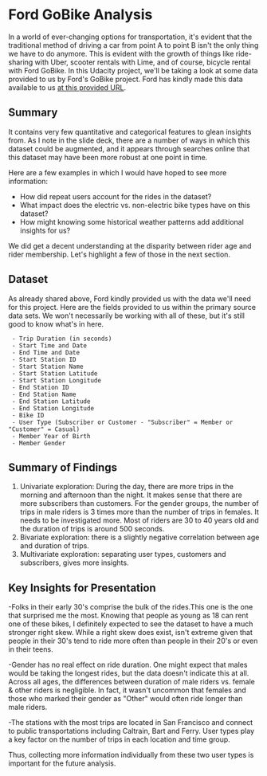 # Ford GoBike Analysis
In a world of ever-changing options for transportation, it's evident that the traditional method of driving a car from point A to point B isn't the only thing we have to do anymore. This is evident with the growth of things like ride-sharing with Uber, scooter rentals with Lime, and of course, bicycle rental with Ford GoBike.
In this Udacity project, we'll be taking a look at some data provided to us by Ford's GoBike project. Ford has kindly made this data available to us [at this provided URL](https://www.fordgobike.com/system-data).


## Summary
It contains very few quantitative and categorical features to glean insights from. As I note in the slide deck, there are a number of ways in which this dataset could be augmented, and it appears through searches online that this dataset may have been more robust at one point in time.

Here are a few examples in which I would have hoped to see more information:

 - How did repeat users account for the rides in the dataset?
 - What impact does the electric vs. non-electric bike types have on this dataset?
 - How might knowing some historical weather patterns add additional insights for us?

We did get a decent understanding at the disparity between rider age and rider membership. Let's highlight a few of those in the next section.


## Dataset
As already shared above, Ford kindly provided us with the data we'll need for this project.
Here are the fields provided to us within the primary source data sets. We won't necessarily be working with all of these, but it's still good to know what's in here.
```
 - Trip Duration (in seconds)
 - Start Time and Date
 - End Time and Date
 - Start Station ID
 - Start Station Name
 - Start Station Latitude
 - Start Station Longitude
 - End Station ID
 - End Station Name
 - End Station Latitude
 - End Station Longitude
 - Bike ID
 - User Type (Subscriber or Customer - "Subscriber" = Member or "Customer" = Casual)
 - Member Year of Birth
 - Member Gender
```


## Summary of Findings
1. Univariate exploration: During the day, there are more trips in the morning and afternoon than the night. It makes sense that there are more subscribers than customers. For the gender groups, the number of trips in male riders is 3 times more than the number of trips in females. It needs to be investigated more. Most of riders are 30 to 40 years old and the duration of trips is around 500 seconds.
2. Bivariate exploration: there is a slightly negative correlation between age and duration of trips.
3. Multivariate exploration: separating user types, customers and subscribers, gives more insights.


## Key Insights for Presentation
 -Folks in their early 30's comprise the bulk of the rides.This one is the one that surprised me the most. Knowing that people as young as 18 can rent one of these bikes, I definitely expected to see the dataset to have a much stronger right skew. While a right skew does exist, isn't extreme given that people in their 30's tend to ride more often than people in their 20's or even in their teens.
 
 -Gender has no real effect on ride duration. One might expect that males would be taking the longest rides, but the data doesn't indicate this at all. Across all ages, the differences between duration of male riders vs. female & other riders is negligible. In fact, it wasn't uncommon that females and those who marked their gender as "Other" would often ride longer than male riders.
 
 -The stations with the most trips are located in San Francisco and connect to public transportations including Caltrain, Bart and Ferry. User types play a key factor on the number of trips in each location and time group. 

Thus, collecting more information individually from these two user types is important for the future analysis.
